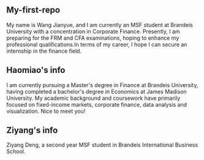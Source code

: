 ## My-first-repo
My name is Wang Jianyue, and I am currently an MSF student at Brandeis University with a concentration in Corporate Finance. Presently, I am preparing for the FRM and CFA examinations, hoping to enhance my professional qualifications.In terms of my career, I hope I can secure an internship in the finance field.
## Haomiao's info
I am currently pursuing a Master's degree in Finance at Brandeis University, having completed a bachelor's degree in Economics at James Madison University. My academic background and coursework have primarily focused on fixed-income markets, corporate finance, data analysis and visualization. Nice to meet you!
## Ziyang's info
Ziyang Deng, a second year MSF student in Brandeis International Business School.
